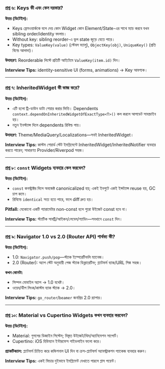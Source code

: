### প্রশ্ন ৬: Keys কী এবং কেন দরকার?

**উত্তর (ডিটেইল):**

- Keys ফ্রেমওয়ার্ককে বলে দেয় কোন Widget কোন Element/State-এর সাথে ম্যাচ করবে যখন sibling order/identity বদলায়।
- Without key: sibling reorder-এ ভুল state জুড়ে যেতে পারে।
- Key types: `ValueKey(value)` (স্টেবল ভ্যালু), `ObjectKey(obj)`, `UniqueKey()` (প্রতি বিল্ডে আলাদা)।

**উদাহরণ:** Reorderable লিস্টে প্রতিটি আইটেমে `ValueKey(item.id)` দিন।

**Interview Tips:** identity-sensitive UI (forms, animations) → Key আবশ্যক।

---

### প্রশ্ন ৭: InheritedWidget কী কাজ করে?

**উত্তর (ডিটেইল):**

- এটি হলো ট্রি-ডাউন ডাটা শেয়ার করার ভিত্তি। Dependents `context.dependOnInheritedWidgetOfExactType<T>()` কল করলে আপডেট সাবস্ক্রাইব হয়।
- নতুন ইনস্ট্যান্স দিলে dependents রিবিল্ড পায়।

**উদাহরণ:** Theme/MediaQuery/Localizations—সবই InheritedWidget।

**Interview Tips:** কাস্টম শেয়ার্ড স্টেট ইমপ্লিমেন্টে InheritedWidget/InheritedNotifier ব্যবহার করতে পারেন; সাধারণত Provider/Riverpod সহজ।

---

### প্রশ্ন ৮: `const` Widgets ব্যবহার কেন করবেন?

**উত্তর (ডিটেইল):**

- `const` কনস্ট্রাক্টর দিলে অবজেক্ট canonicalized হয়; একই ইনপুটে একই ইন্সট্যান্স reuse হয়, GC চাপ কমে।
- রিবিল্ডে `identical` সত্য হতে পারে, ফলে diff দ্রুত হয়।

**Pitfall:** যেকোনো একটি প্যারামেটার non-const হলে পুরো উইজেট const হবে না।

**Interview Tips:** স্ট্যাটিক সাবট্রি/আইকন/লেবেল/প্যাডিং—সবখানে `const` দিন।

---

### প্রশ্ন ৯: Navigator 1.0 vs 2.0 (Router API) পার্থক্য কী?

**উত্তর (ডিটেইল):**

- 1.0: `Navigator.push/pop`—স্ট্যাক ইম্পেরেটিভলি ম্যানেজ।
- 2.0 (Router): অ্যাপ স্টেট অনুযায়ী পেজ স্ট্যাক ডিক্লারেটিভ; প্ল্যাটফর্ম ব্যাক/URL সিঙ্ক সহজ।

**কখন কোনটা:**

- সিম্পল মোবাইল অ্যাপ → 1.0 যথেষ্ট।
- ওয়েব/ডীপ লিংক/কাস্টম ব্যাক স্ট্যাক → 2.0।

**Interview Tips:** `go_router`/`beamer` জনপ্রিয় 2.0 র‍্যাপার।

---

### প্রশ্ন ১০: Material vs Cupertino Widgets কখন ব্যবহার করবেন?

**উত্তর (ডিটেইল):**

- Material: গুগলের ডিজাইন সিস্টেম; বিস্তৃত উইজেট/থিম/অ্যানিমেশন সাপোর্ট।
- Cupertino: iOS হিউম্যান ইন্টারফেস গাইডলাইন ফলো করে।

**প্র্যাকটিক্যাল:** প্ল্যাটফর্ম চিহ্নিত করে কন্ডিশনাল UI দিন বা ক্রস-প্ল্যাটফর্ম অ্যাবস্ট্রাকশন প্যাকেজ ব্যবহার করুন।

**Interview Tips:** একই ফিচার দুইভাবে ইমপ্লিমেন্ট দেখাতে পারলে প্লাস পয়েন্ট।


